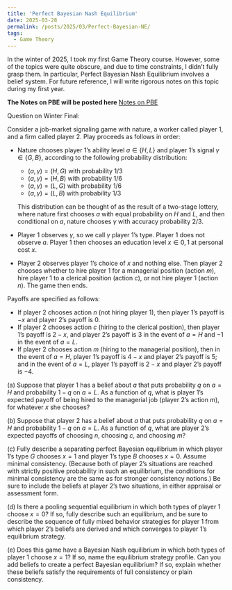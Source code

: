 ```yaml
---
title: 'Perfect Bayesian Nash Equilibrium'
date: 2025-03-28
permalink: /posts/2025/03/Perfect-Bayesian-NE/
tags:
  - Game Theory
---
```


In the winter of 2025, I took my first Game Theory course. However, some of the topics were quite obscure, and due to time constraints, I didn’t fully grasp them. In particular, Perfect Bayesian Nash Equilibrium involves a belief system. For future reference, I will write rigorous notes on this topic during my first year.

**The Notes on PBE will be posted here** [Notes on PBE](../files/Notes/Notes_on_the_PBE.pdf)

Question on Winter Final:

Consider a job-market signaling game with nature, a worker called player 1, and a firm
called player 2. Play proceeds as follows in order:

+ Nature chooses player 1’s ability level $a\in \{H,L\}$ and player 1’s signal $\gamma\in\{G,B\}$, according to the following probability distribution:
  + $(a, \gamma) = (H, G)$ with probability $1/3$ 
  + $(a, \gamma) = (H, B)$ with probability $1/6$ 
  + $(a, \gamma) = (L, G)$ with probability $1/6$ 
  + $(a, \gamma) = (L, B)$ with probability $1/3$

  This distribution can be thought of as the result of a two-stage lottery, where nature first chooses $a$ with equal probability on $H$ and $L$, and then conditional on $a$, nature chooses $\gamma$ with accuracy probability $2/3$.
+ Player 1 observes $\gamma$, so we call $\gamma$ player 1’s type. Player 1 does not observe $a$. Player 1 then chooses an education level $x \in {0, 1}$ at personal cost $x$.
+ Player 2 observes player 1’s choice of $x$ and nothing else. Then player 2 chooses whether to hire player 1 for a managerial position (action $m$), hire player 1 to a clerical position (action $c$), or not hire player 1 (action $n$). The game then ends.

Payoffs are specified as follows:

+ If player 2 chooses action $n$ (not hiring player 1), then player 1’s payoff is $-x$ and player 2’s payoff is $0$. 
+ If player 2 chooses action $c$ (hiring to the clerical position), then player 1’s payoff is $2 - x$, and player 2’s payoff is $3$ in the event of $a = H$ and $-1$ in the event of $a = L$. 
+ If player 2 chooses action $m$ (hiring to the managerial position), then in the event of $a = H$, player 1’s payoff is $4 - x$ and player 2’s payoff is $5$; and in the event of $a = L$, player 1’s payoff is $2 - x$ and player 2’s payoff is $-4$.

(a) Suppose that player 1 has a belief about $a$ that puts probability $q$ on $a = H$ and probability $1 - q$ on $a = L$. As a function of $q$, what is player 1’s expected payoff of being hired to the managerial job (player 2’s action $m$), for whatever $x$ she chooses?

(b) Suppose that player 2 has a belief about $a$ that puts probability $q$ on $a = H$ and probability $1 - q$ on $a = L$. As a function of $q$, what are player 2’s expected payoffs of choosing $n$, choosing $c$, and choosing $m$?

(c) Fully describe a separating perfect Bayesian equilibrium in which player 1’s type $G$ chooses $x = 1$ and player 1’s type $B$ chooses $x = 0$. Assume minimal consistency. (Because both of player 2’s situations are reached with strictly positive probability in such an equilibrium, the conditions for minimal consistency are the same as for stronger consistency notions.) Be sure to include the beliefs at player 2’s two situations, in either appraisal or assessment form.

(d) Is there a pooling sequential equilibrium in which both types of player 1 choose $x = 0$? If so, fully describe such an equilibrium, and be sure to describe the sequence of fully mixed behavior strategies for player 1 from which player 2’s beliefs are derived and which converges to player 1’s equilibrium strategy.

(e) Does this game have a Bayesian Nash equilibrium in which both types of player 1 choose $x = 1$? If so, name the equilibrium strategy profile. Can you add beliefs to create a perfect Bayesian equilibrium? If so, explain whether these beliefs satisfy the requirements of full consistency or plain consistency.

